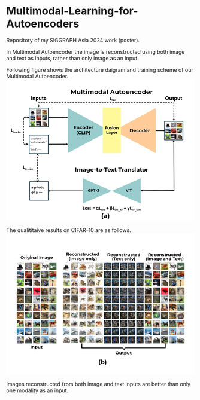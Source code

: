 # Multimodal-Learning-for-Autoencoders
Repository of my SIGGRAPH Asia 2024 work (poster).

In Multimodal Autoencoder the image is reconstructed using both image and text as inputs, rather than only image as an input.

Following figure shows the architecture daigram and training scheme of our Multimodal Autoencoder.
![Architecture](Images/z2.png "Architecture")

The qualititaive results on CIFAR-10 are as follows.
![Results](Images/z1.png "Results")

Images reconstructed from both image and text inputs are better than only one modality as an input.
